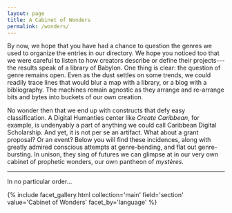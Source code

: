 ```yaml
---
layout: page
title: A Cabinet of Wonders
permalink: /wonders/
---
```


By now, we hope that you have had a chance to question the genres we used to organize the entries in our directory. We hope you noticed too that we were careful to listen to how creators describe or define their projects---the results speak of a library of Babylon. One thing is clear: the question of genre remains open. Even as the dust settles on some trends, we could readily trace lines that would blur a map with a library, or a blog with a bibliography. The machines remain agnostic as they arrange and re-arrange bits and bytes into buckets of our own creation.

No wonder then that we end up with constructs that defy easy classification. A Digital Humanties center like _Create Caribbean_, for example, is undenyably a part of anything we could call Caribbean Digital Scholarship. And yet, it is not per se an artifact. What about a grant proposal? Or an event? Below you will find these incidences, along with greatly admired conscious attempts at genre-bending, and flat out genre-bursting. In unison, they sing of futures we can glimpse at in our very own cabinet of prophetic wonders, our own pantheon of _mystères_.

---

In no particular order...

{% include facet_gallery.html collection='main' field='section' value='Cabinet of Wonders' facet_by='language' %}
